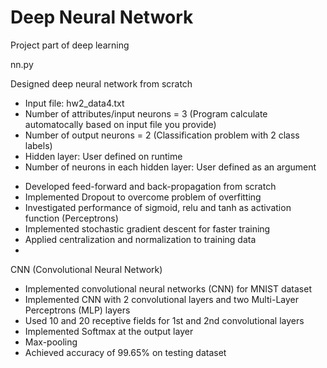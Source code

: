 # Deep Neural Network
Project part of deep learning

nn.py

Designed deep neural network from scratch
- Input file: hw2_data4.txt
- Number of attributes/input neurons = 3 (Program calculate automatocally based on input file you provide)
- Number of output neurons = 2 (Classification problem with 2 class labels)
- Hidden layer: User defined on runtime
- Number of neurons in each hidden layer: User defined as an argument

* Developed feed-forward and back-propagation from scratch
* Implemented Dropout to overcome problem of overfitting
* Investigated performance of sigmoid, relu and tanh as activation function (Perceptrons)
* Implemented stochastic gradient descent for faster training
* Applied centralization and normalization to training data
* 

CNN (Convolutional Neural Network)

* Implemented convolutional neural networks (CNN) for MNIST dataset 
* Implemented CNN with 2 convolutional layers and two Multi-Layer Perceptrons (MLP) layers 
* Used 10 and 20 receptive fields for 1st and 2nd convolutional layers 
* Implemented Softmax at the output layer 
* Max-pooling
* Achieved accuracy of 99.65% on testing dataset
